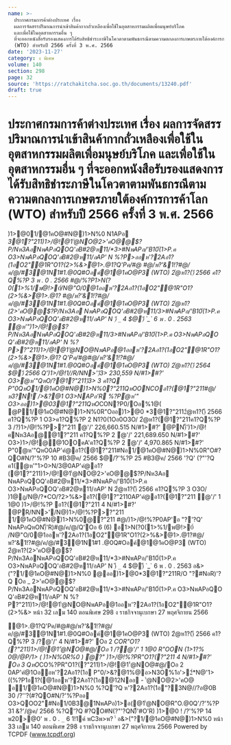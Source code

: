 ```yaml
---
name: >-
  ประกาศกรมการค้าต่างประเทศ เรื่อง
  ผลการจัดสรรปริมาณการนำเข้าสินค้ากากถั่วเหลืองเพื่อใช้ในอุตสาหกรรมผลิตเพื่อมนุษย์บริโภค
  และเพื่อใช้ในอุตสาหกรรมอื่น ๆ
  ที่จะออกหนังสือรับรองแสดงการได้รับสิทธิชำระภาษีในโควตาตามพันธกรณีตามความตกลงการเกษตรภายใต้องค์การการค้าโลก
  (WTO) สำหรับปี 2566 ครั้งที่ 3 พ.ศ. 2566
date: '2023-11-27'
category: ง พิเศษ
volume: 140
section: 298
page: 32
source: 'https://ratchakitcha.soc.go.th/documents/13240.pdf'
draft: true
---
```


# ประกาศกรมการค้าต่างประเทศ เรื่อง ผลการจัดสรรปริมาณการนำเข้าสินค้ากากถั่วเหลืองเพื่อใช้ในอุตสาหกรรมผลิตเพื่อมนุษย์บริโภค และเพื่อใช้ในอุตสาหกรรมอื่น ๆ ที่จะออกหนังสือรับรองแสดงการได้รับสิทธิชำระภาษีในโควตาตามพันธกรณีตามความตกลงการเกษตรภายใต้องค์การการค้าโลก (WTO) สำหรับปี 2566 ครั้งที่ 3 พ.ศ. 2566

)1>@01/@1คO@#N@)1>N%0 N1APอ *3@1?"211)1>/@!@1'ํ@NO@2>'คO@@$?P/Nห3AอNพAPอQOQ'อB#2@ห11/*3>#NพAPอ/'B10์(1>P.ค O3>NพAPอQOQ'อB#2@ห11/อAP' N %?P>ออห'?2Aอ1?(1อO2"@1R"O1?(2>%&>ํ@1>.@1?Q'Pค/#@ #@/พ?'&1!?#@/ค/@/#3@1N1#1.@0Q#Oอค์@1@1คO@P3 (WTO) 2ํ@ห1?()ี 2566 ค1?Q%?P 3 พ . 0 . 2566 #@/%?P1>N(?0(1>%1/พ@!>0์/N@"O/0@1ออห'?2Aอ1?(1อO2"@1R"O1?(2>%&>ํ@1>.@1? #@/พ?'&1!?#@/ค/@/#3@1N1#1.@0Q#Oอค์@1@1คO@P3 (WTO) 2ํ@ห1?(2>'คO@@$?P/Nห3Aอ NพAPอQOQ'อB#2@ห11/*3>#NพAPอ/'B10์(1>P.ค O3>NพAPอQOQ'อB#2@ห11/อAP' N )ี `_` 4 $@)ี `_` 6 พ . 0 . 2563 ํ@ห'")1>/@!@$?P/Nห3AอNพAPอQOQ'อB#2@ห11/*3>#NพAPอ/'B10์(1>P.ค O3>NพAPอQO Q'อB#2@ห11/อAP' N %?P>?"211)1>/@!@1'ํ@NO@NพAPอ@1ออห'?2Aอ1?(1อO2"@1R"O1?(2>%&>ํ@1>.@1? Q'Pค/#@#@/พ?'&1!?#@/ค/@/#3@1N1#1.@0Q#Oอค์@1@1คO@P3 (WTO) 2ํ@ห1?()ี 2564 $@)ี 2566 Q')1>/@!1//R/NN>')ี3> 230,559 N/#1>#?' O3>ํ@ห'"QหO/?@1?"211)ี3> 3 ค1?Q P"0QหO1/@1คO@#N@)1>N%0?"211QหOON*COอ1?(@1?"211#@/ห3?N!์ />&?@1 O3>NAPอ'R %?Pํ@ห'" O3>ออ)1>@0*3@1?"211QหO*CON?P0/Oอ%1@( @P1/@1คO@#N@)1>N%0R"Oออ)1>@0 *3@1?"2112ํ@ห1?()ี 2566 ค1?Q%?P 1 O3>ค1?Q%?P 2 N1?0(1Oอ0O3O/ 2ํ@ห1?(@1?"211ค1?Q%?P 3 /?)1>/@!%?P>?"211 ํ@'/' 226,660.515 N/#1>#?' @PN)็')1>/@!คNห3Aอ@@1?"211 ค1?Q%?P 2 ํ@'/' 221,689.650 N/#1>#?' O3>)1>/@!@@1OOคA'ค1?Q%?P 2 ํ@'/' 4,970.865 N/#1>#?' P"0ํ@ห'"QหO0AP'คํ@อ1?(@1?"211#Nอ1/@1คO@#N@)1>N%0R"O#?QO#N/?'%?P 10 #B3@ค/ 2566 $@/?'%?P 25 #B3@ค/ 2566 '?Q' (?"'?Q ค1(ํ@ห'"1>0>N/3@0AP'คํ@อ1?(@1?"211)1>/@!@1'ํ@NO@2>'คO@@$?P/Nห3Aอ NพAPอQOQ'อB#2@ห11/*3>#NพAPอ/'B10์(1>P.ค O3>NพAPอQOQ'อB#2@ห11/อAP' N 2ํ@ห1?()ี 2566 ค1?Q%?P 3 O3O/ )1@ฏ/N@/?*CO/?2>%&>อ1?(@1?"2110AP'คํ@อ1?(@1?"211 ํ@'/' 1 1@0 )1>/@!%?P อ1?(@1?"211 4 N/#1>#?' @PR/NN>'/N@)1>/@!%?P>?"211 1/@1คO@#N@)1>N%0@?"211 #@/)1>/@!%?P0AP'อ "?'?Q' NพAPอQหON)็'R)#@/ค/@/Q'Oอ 6 (6) อ1>N(?0(1>%1/พ@!>0์ /N@"O/0@1ออห'?2Aอ1?(1อO2"@1R"O1?(2>%&>ํ@1>.@1?#@/พ?'&1!?#@/ค/@/#3@1N1#1 .@0Q#Oอค์@1@1คO@P3 (WTO) 2ํ@ห1?(2>'คO@@$?P/Nห3AอNพAPอQOQ'อB#2@ห11/*3>#NพAPอ/'B10์(1>P.ค O3>NพAPอQOQ'อB#2@ห11/อAP' N )ี `_` 4 $@)ี `_` 6 พ . 0 . 2563 อ&>("?1/@1คO@#N@)1>N%0 @ออ)1>@0*3@1?"211R/O "?#NอR)'?Q Oอ _ 2>'คO@@$?P/Nห3AอNพAPอQOQ'อB#2@ห11/*3>#NพAPอ/'B10์(1>P.ค O3>NพAPอQO Q'อB#2@ห11/อAP' N %?P?"211)1>/@!@1'ํ@NO@NพAPอ@1ออห'?2Aอ1?(1อO2"@1R"O1?(2>%&> หน้า 32 เลม 140 ตอนพิเศษ 298 ง ราชกิจจานุเบกษา 27 พฤศจิกายน 2566

ํ@1>.@1?Q'Pค/#@#@/พ?'&1!?#@/ค/@/#3@1N1#1.@0Q#Oอค์@1@1คO@P3 (WTO) 2ํ@ห1?()ี 2566 ค1?Q%?P 3 /?ํ@'/' 4 N/#1>#?' Oอ 2 *COR"O1?(?"211)1>/@!@1'ํ@NO@#@/Oอ 1 /?ํ@'/' 1 1@0 R"OON (1>1?% 0@/@P/1> ( )1>N%0R%0 ) ํ@?" )1>/@!%?PR"O1?(?"211 4 N/#1>#?' Oอ 3 QหO*CO%?PR"O1?(?"211)1>/@!@1'ํ@NO@#@/Oอ 2 0AP'คํ@1Oออห'?2Aอ1?(1อ P"0/>&?@1%@อ>N3O%1อ'>2์*N@'1>((%?P1อ1?(@1ออห'?2Aอ1?(1อ@12Nออ - 'ํ@NO@2>'คO@ อ1/@1คO@#N@)1>N%0 %?Q'?Q ห'?2Aอ1?(1อ"?3N@//?อ@0B 30 /?''?(#?QO#N/?'%?Pออ O3>QOO2"#Nอ1/0B3@1NพAPอ)1>อ(@1'ํ@NO@R"O.@0Q'/?'%?P 31 &?'/@ค/ 2566 %?Q'?Q #?QO#N(?"'?QN)็'#O'R) )1>@0 ! /?'%?P 14 พ20>@0' พ . 0 . `_` 6 1!1ค์ พC3พ>พ? '์ อ&>("?1/@1คO@#N@)1>N%0 หน้า 33 เลม 140 ตอนพิเศษ 298 ง ราชกิจจานุเบกษา 27 พฤศจิกายน 2566 Powered by TCPDF (www.tcpdf.org)
